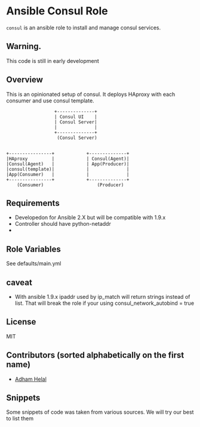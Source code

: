 # Ansible Consul Role

`consul` is an ansible role to install and manage consul services.

## Warning.

This code is still in early development

## Overview

This is an opinionated setup of consul. It deploys HAproxy with each consumer and use consul template.

```
                  +--------------+
                  | Consul UI    |
                  | Consul Server|
                  |              |
                  +--------------+
                   (Consul Server)


+----------------+            +--------------+
|HAproxy         |            | Consul(Agent)|
|Consul(Agent)   |            | App(Producer)|
|consul(template)|            |              |
|App(Consumer)   |            |              |
+----------------+            +--------------+
    (Consumer)                    (Producer)
```


Requirements
------------

 - Developedon for Ansible 2.X but will be compatible with 1.9.x
 - Controller should have python-netaddr
 - 

Role Variables
--------------

See defaults/main.yml


caveat
------
- With ansible 1.9.x ipaddr used by ip_match will return strings instead of list. That will break the role if your using consul_network_autobind = true


License
-------

MIT


Contributors (sorted alphabetically on the first name)
------------------

* [Adham Helal](https://github.com/ahelal)


Snippets 
-------
Some snippets of code was taken from various sources. We will try our best to list them
